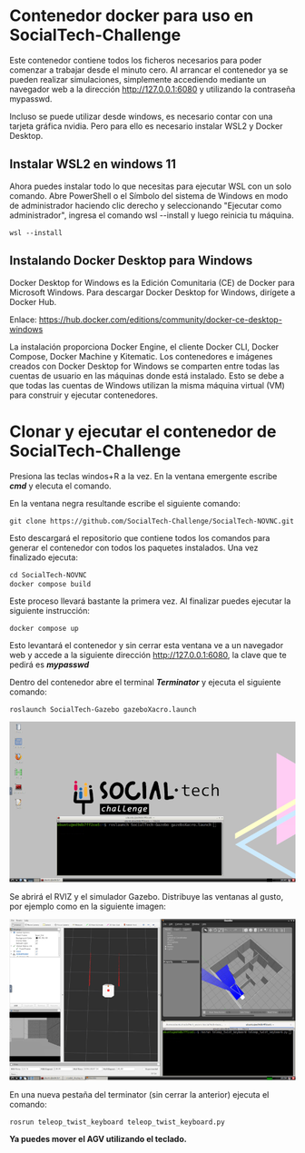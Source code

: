# Contenedor docker para uso en SocialTech-Challenge

Este contenedor contiene todos los ficheros necesarios para poder comenzar a trabajar desde el minuto cero. Al arrancar el contenedor ya se pueden realizar simulaciones, simplemente accediendo mediante un navegador web a la dirección http://127.0.0.1:6080 y utilizando la contraseña mypasswd.

Incluso se puede utilizar desde windows, es necesario contar con una tarjeta gráfica nvidia. Pero para ello es necesario instalar WSL2 y Docker Desktop.

## Instalar WSL2 en windows 11

Ahora puedes instalar todo lo que necesitas para ejecutar WSL con un solo comando. Abre PowerShell o el Símbolo del sistema de Windows en modo de administrador haciendo clic derecho y seleccionando "Ejecutar como administrador", ingresa el comando wsl --install y luego reinicia tu máquina.

    wsl --install

## Instalando Docker Desktop para Windows

Docker Desktop for Windows es la Edición Comunitaria (CE) de Docker para Microsoft Windows. Para descargar Docker Desktop for Windows, dirígete a Docker Hub.

Enlace: https://hub.docker.com/editions/community/docker-ce-desktop-windows

La instalación proporciona Docker Engine, el cliente Docker CLI, Docker Compose, Docker Machine y Kitematic. Los contenedores e imágenes creados con Docker Desktop for Windows se comparten entre todas las cuentas de usuario en las máquinas donde está instalado. Esto se debe a que todas las cuentas de Windows utilizan la misma máquina virtual (VM) para construir y ejecutar contenedores.

# Clonar y ejecutar el contenedor de SocialTech-Challenge

Presiona las teclas windos+R a la vez. En la ventana emergente escribe ***cmd*** y elecuta el comando.

En la ventana negra resultande escribe el siguiente comando:

    git clone https://github.com/SocialTech-Challenge/SocialTech-NOVNC.git

Esto descargará el repositorio que contiene todos los comandos para generar el contenedor con todos los paquetes instalados. Una vez finalizado ejecuta:

    cd SocialTech-NOVNC
    docker compose build

Este proceso llevará bastante la primera vez. Al finalizar puedes ejecutar la siguiente instrucción:

    docker compose up

Esto levantará el contenedor y sin cerrar esta ventana ve a un navegador web y accede a la siguiente dirección http://127.0.0.1:6080, la clave que te pedirá es ***mypasswd***

Dentro del contenedor abre el terminal ***Terminator*** y ejecuta el siguiente comando:

    roslaunch SocialTech-Gazebo gazeboXacro.launch

![alt text](img/imagen1.png)

Se abrirá el RVIZ y el simulador Gazebo. Distribuye las ventanas al gusto, por ejemplo como en la siguiente imagen:

![alt text](img/imagen2.png)

En una nueva pestaña del terminator (sin cerrar la anterior) ejecuta el comando:

    rosrun teleop_twist_keyboard teleop_twist_keyboard.py

**Ya puedes mover el AGV utilizando el teclado.**
